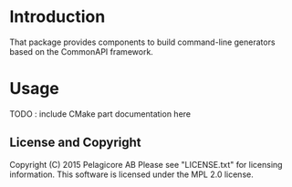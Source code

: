 # Introduction
That package provides components to build command-line generators based on the CommonAPI framework.

# Usage
TODO : include CMake part documentation here


## License and Copyright

Copyright (C) 2015 Pelagicore AB
Please see "LICENSE.txt" for licensing information. This software is licensed under the MPL 2.0 license.
